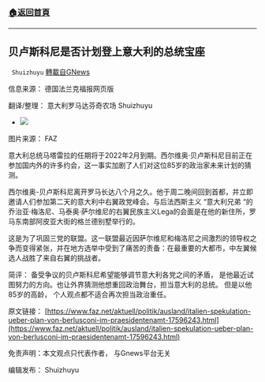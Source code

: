 ###  [:house:返回首頁](https://github.com/ourhimalayas/txt)
---


## 贝卢斯科尼是否计划登上意大利的总统宝座
` Shuizhuyu` [轉載自GNews](https://gnews.org/zh-hans/1610527/)

信息来源： 德国法兰克福报网页版

翻译/整理： 意大利罗马达芬奇农场 Shuizhuyu

- ![](https://assets.gnews.org/wp-content/uploads/2021/10/sieht-sich-in-guter-form.jpg)


图片来源： FAZ

意大利总统马塔雷拉的任期将于2022年2月到期。西尔维奥·贝卢斯科尼目前正在参加国内外的许多约会，这一事实加剧了人们对这位85岁的政治家未来计划的猜测。

西尔维奥-贝卢斯科尼离开罗马长达八个月之久。他于周二晚间回到首都，并立即邀请人们参加第二天的意大利中右翼政党峰会。与后法西斯主义 “意大利兄弟 “的乔治亚·梅洛尼、马泰奥·萨尔维尼的右翼民族主义Lega的会面是在他的新住所，罗马东南部阿皮亚大街的格兰德别墅举行的。

这是为了巩固三党的联盟。这一联盟最近因萨尔维尼和梅洛尼之间激烈的领导权之争而变得紧张，并在地方选举中受到了痛苦的责备：在最重要的大都市，中左翼候选人战胜了来自右翼的挑战者。

简评： 备受争议的贝卢斯科尼希望能够调节意大利各党之间的矛盾， 是他最近试图努力的方向。也让外界猜测他想重回政治舞台，担当意大利的总统。 但是以他85岁的高龄， 个人观点都不适合再次担当政治重任。

原文链接： [https://www.faz.net/aktuell/politik/ausland/italien-spekulation-ueber-plan-von-berlusconi-im-praesidentenamt-17596243.html](https://www.faz.net/aktuell/politik/ausland/italien-spekulation-ueber-plan-von-berlusconi-im-praesidentenamt-17596243.html)

免责声明：本文观点只代表作者， 与Gnews平台无关

编辑发布： Shuizhuyu

